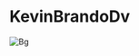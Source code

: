 # KevinBrandoDv
![Bg]([https://github.com/BrandoHanma/Proyecto-web/blob/49d2504912399abc7c8eb7b7e95f0a7445dcbd5e/assets/img/bgKevinDv.png](https://github.com/BrandoHanma/Proyecto-web/blob/2e0e4c5ddbe3187d00dff76344b774206ae8b70e/Proyecto-web/assets/img/bgkevinDv.png)) 
